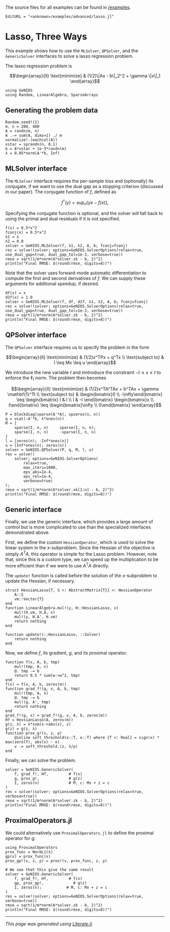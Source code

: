 The source files for all examples can be found in [/examples](https://github.com/tjdiamandis/GeNIOS.jl/tree/main/examples).
```@meta
EditURL = "<unknown>/examples/advanced/lasso.jl"
```

# Lasso, Three Ways
This example shows how to use the `MLSolver`, `QPSolver`, and the `GenericSolver`
interfaces to solve a lasso regression problem.

The lasso regression problem is
```math
\begin{array}{ll}
\text{minimize}     & (1/2)\|Ax - b\|_2^2 + \gamma \|x\|_1
\end{array}
```

````@example lasso
using GeNIOS
using Random, LinearAlgebra, SparseArrays
````

## Generating the problem data

````@example lasso
Random.seed!(1)
m, n = 200, 400
A = randn(m, n)
A .-= sum(A, dims=1) ./ m
normalize!.(eachcol(A))
xstar = sprandn(n, 0.1)
b = A*xstar + 1e-3*randn(m)
λ = 0.05*norm(A'*b, Inf)
````

## MLSolver interface
The `MLSolver` interface requires the per-sample loss and (optionally) its
conjugate, if we want to use the dual gap as a stopping criterion (discussed in
our paper).
The conjugate function of $f$, defined as
```math
f^*(y) = \sup_x \{yx - f(x)\},
```
Specifying the conjugate function is optional, and
the solver will fall back to using the primal and dual residuals if it is not
specified.

````@example lasso
f(x) = 0.5*x^2
fconj(x) = 0.5*x^2
λ1 = λ
λ2 = 0.0
solver = GeNIOS.MLSolver(f, λ1, λ2, A, b; fconj=fconj)
res = solve!(solver; options=GeNIOS.SolverOptions(relax=true, use_dual_gap=true, dual_gap_tol=1e-3, verbose=true))
rmse = sqrt(1/m*norm(A*solver.zk - b, 2)^2)
println("Final RMSE: $(round(rmse, digits=8))")
````

Note that the solver uses forward-mode automatic differentiation
to compute the first and second derivatives of $f$. We can supply these arguments
for additional speedup, if desired.

````@example lasso
df(x) = x
d2f(x) = 1.0
solver = GeNIOS.MLSolver(f, df, d2f, λ1, λ2, A, b; fconj=fconj)
res = solve!(solver; options=GeNIOS.SolverOptions(relax=true, use_dual_gap=true, dual_gap_tol=1e-3, verbose=true))
rmse = sqrt(1/m*norm(A*solver.zk - b, 2)^2)
println("Final RMSE: $(round(rmse, digits=8))")
````

## QPSolver interface
The `QPSolver` interface requires us to specify the problem in the form
```math
\begin{array}{ll}
\text{minimize}     & (1/2)x^TPx + q^Tx \\
\text{subject to}   &  l \leq Mx \leq u
\end{array}
```
We introduce the new variable $t$ and inntroduce the constraint
$-t \leq x \leq t$ to enforce the $\ell_1$ norm. The problem then becomes

```math
\begin{array}{ll}
\text{minimize}     & (1/2)x^TA^TAx + b^TAx + \gamma \mathbf{1}^Tt \\
\text{subject to}   &
\begin{bmatrix}0 \\ -\infty\end{bmatrix}
\leq \begin{bmatrix} I & I \\ I & -I \end{bmatrix} \begin{bmatrix}x \\ t\end{bmatrix}
\leq \begin{bmatrix}\infty \\ 0\end{bmatrix}
\end{array}
```

````@example lasso
P = blockdiag(sparse(A'*A), spzeros(n, n))
q = vcat(-A'*b, λ*ones(n))
M = [
    sparse(I, n, n)     sparse(I, n, n);
    sparse(I, n, n)     -sparse(I, n, n)
]
l = [zeros(n); -Inf*ones(n)]
u = [Inf*ones(n); zeros(n)]
solver = GeNIOS.QPSolver(P, q, M, l, u)
res = solve!(
    solver; options=GeNIOS.SolverOptions(
        relax=true,
        max_iters=1000,
        eps_abs=1e-4,
        eps_rel=1e-4,
        verbose=true)
);
rmse = sqrt(1/m*norm(A*solver.xk[1:n] - b, 2)^2)
println("Final RMSE: $(round(rmse, digits=8))")
````

## Generic interface
Finally, we use the generic interface, which provides a large amount of control
but is more complicated to use than the specialized interfaces demonstrated above.

First, we define the custom `HessianOperator`, which is used to solve the linear
system in the $x$-subproblem. Since the Hessian of the objective is simply $A^TA$,
this operator is simple for the Lasso problem. However, note that, since this
is a custom type, we can speed up the multiplication to be more efficient than
if we were to use $A^TA$ directly.

The `update!` function is called before the solution of the $x$-subproblem to
update the Hessian, if necessary.

````@example lasso
struct HessianLasso{T, S <: AbstractMatrix{T}} <: HessianOperator
    A::S
    vm::Vector{T}
end
function LinearAlgebra.mul!(y, H::HessianLasso, x)
    mul!(H.vm, H.A, x)
    mul!(y, H.A', H.vm)
    return nothing
end

function update!(::HessianLasso, ::Solver)
    return nothing
end
````

Now, we define $f$, its gradient, $g$, and its proximal operator.

````@example lasso
function f(x, A, b, tmp)
    mul!(tmp, A, x)
    @. tmp -= b
    return 0.5 * sum(w->w^2, tmp)
end
f(x) = f(x, A, b, zeros(m))
function grad_f!(g, x, A, b, tmp)
    mul!(tmp, A, x)
    @. tmp -= b
    mul!(g, A', tmp)
    return nothing
end
grad_f!(g, x) = grad_f!(g, x, A, b, zeros(m))
Hf = HessianLasso(A, zeros(m))
g(z, λ) = λ*sum(x->abs(x), z)
g(z) = g(z, λ)
function prox_g!(v, z, ρ)
    @inline soft_threshold(x::T, κ::T) where {T <: Real} = sign(x) * max(zero(T), abs(x) - κ)
    v .= soft_threshold.(z, λ/ρ)
end
````

Finally, we can solve the problem.

````@example lasso
solver = GeNIOS.GenericSolver(
    f, grad_f!, Hf,         # f(x)
    g, prox_g!,             # g(z)
    I, zeros(n)             # M, c: Mx + z = c
)
res = solve!(solver; options=GeNIOS.SolverOptions(relax=true, verbose=true))
rmse = sqrt(1/m*norm(A*solver.zk - b, 2)^2)
println("Final RMSE: $(round(rmse, digits=8))")
````

## ProximalOperators.jl
We could alternatively use `ProximalOperators.jl` to define the proximal operator
for g:

````@example lasso
using ProximalOperators
prox_func = NormL1(λ)
gp(x) = prox_func(x)
prox_gp!(v, z, ρ) = prox!(v, prox_func, z, ρ)

# We see that this give the same result
solver = GeNIOS.GenericSolver(
    f, grad_f!, Hf,         # f(x)
    gp, prox_gp!,             # g(z)
    I, zeros(n);           # M, c: Mx + z = c
)
res = solve!(solver; options=GeNIOS.SolverOptions(relax=true, verbose=true))
rmse = sqrt(1/m*norm(A*solver.zk - b, 2)^2)
println("Final RMSE: $(round(rmse, digits=8))")
````

---

*This page was generated using [Literate.jl](https://github.com/fredrikekre/Literate.jl).*

